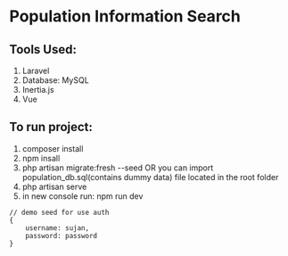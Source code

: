 # Population Information Search

## Tools Used:

1. Laravel
2. Database: MySQL
3. Inertia.js
4. Vue

## To run project:

1. composer install
2. npm insall
3. php artisan migrate:fresh --seed OR you can import population_db.sql(contains dummy data) file located in the root folder
4. php artisan serve
5. in new console run: npm run dev

```
// demo seed for use auth
{
    username: sujan,
    password: password
}
```

